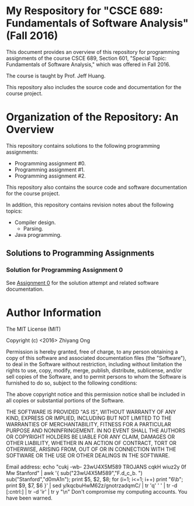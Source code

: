 #	My Respository for "CSCE 689: Fundamentals of Software Analysis" (Fall 2016)

This document provides an overview of this repository for
	programming assignments of the course CSCE 689, Section 601,
	"Special Topic: Fundamentals of Software Analysis," which was
	offered in Fall 2016.

The course is taught by Prof. Jeff Huang.
	
This repository also includes the source code and documentation for
	the course project.
	
#	Organization of the Repository: An Overview

This repository contains solutions to the following programming
	assignments:
+	Programming assignment #0.
+	Programming assignment #1.
+	Programming assignment #2.

This repository also contains the source code and software
	documentation for the course project.
	
In addition, this repository contains revision notes about the
	following topics:
+	Compiler design.
	- Parsing.
+	Java programming.


##	Solutions to Programming Assignments

###	Solution for Programming Assignment 0

See [Assignment 0](https://github.com/eda-ricercatore/caprese-sw-analy/tree/master/zero-assign) for the solution attempt and related software documentation.










#	Author Information

The MIT License (MIT)

Copyright (c) <2016> Zhiyang Ong

Permission is hereby granted, free of charge, to any person obtaining a copy of this software and associated documentation files (the "Software"), to deal in the Software without restriction, including without limitation the rights to use, copy, modify, merge, publish, distribute, sublicense, and/or sell copies of the Software, and to permit persons to whom the Software is furnished to do so, subject to the following conditions:

The above copyright notice and this permission notice shall be included in all copies or substantial portions of the Software.

THE SOFTWARE IS PROVIDED "AS IS", WITHOUT WARRANTY OF ANY KIND, EXPRESS OR IMPLIED, INCLUDING BUT NOT LIMITED TO THE WARRANTIES OF MERCHANTABILITY, FITNESS FOR A PARTICULAR PURPOSE AND NONINFRINGEMENT. IN NO EVENT SHALL THE AUTHORS OR COPYRIGHT HOLDERS BE LIABLE FOR ANY CLAIM, DAMAGES OR OTHER LIABILITY, WHETHER IN AN ACTION OF CONTRACT, TORT OR OTHERWISE, ARISING FROM, OUT OF OR IN CONNECTION WITH THE SOFTWARE OR THE USE OR OTHER DEALINGS IN THE SOFTWARE.

Email address: echo "cukj -wb- 23wU4X5M589 TROJANS cqkH wiuz2y 0f Mw Stanford" | awk '{ sub("23wU4X5M589","F.d_c_b. ") sub("Stanford","d0mA1n"); print $5, $2, $8; for (i=1; i<=1; i++) print "6\b"; print $9, $7, $6 }' | sed y/kqcbuHwM62z/gnotrzadqmC/ | tr 'q' ' ' | tr -d [:cntrl:] | tr -d 'ir' | tr y "\n"		Don't compromise my computing accounts. You have been warned.

